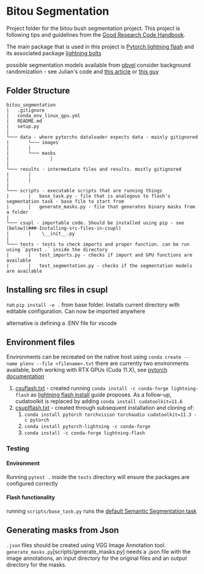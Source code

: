 # Bitou Segmentation

Project folder for the bitou bush segmentation project.
This project is following tips and guidelines from the [Good Research Code Handbook](https://goodresearch.dev/setup.html).

The main package that is used in this project is [Pytorch lightning flash](https://lightning-flash.readthedocs.io/en/latest/installation.html) and its associated package [lightning bolts](https://www.pytorchlightning.ai/bolts)

possible segmentation models available from [qbvel](https://github.com/qubvel/segmentation_models.pytorch)
consider background randomization - see Julian's code and [this article](https://journalofbigdata.springeropen.com/articles/10.1186/s40537-019-0197-0)
or [this guy](https://journalofbigdata.springeropen.com/articles/10.1186/s40537-019-0197-0)

## Folder Structure
```
bitou_segmentation
|   .gitignore
|   conda_env_linux_gpu.yml
|   README.md
|   setup.py
|
└─── data - where pytorchs dataloader expects data - mainly gitignored
|       └─── images
|       |       
|       └─── masks
|               | 
|
└─── results - intermediate files and results. mostly gitignored
|       |   
|       |   
|
└─── scripts - executable scripts that are running things
|       |   base_task.py - file that is analogous to flash's segmentation task - base file to start from
|       |   generate_masks.py - file that generates binary masks from a folder
|
└─── csupl - importable code. Should be installed using pip - see [below](###-Installing-src-files-in-csupl)
|       |    \__init__.py 
|
└─── tests - tests to check imports and proper function. can be run using `pytest .` inside the directory
|       |   test_imports.py - checks if import and GPU functions are available
|       |   test_segmentation.py - checks if the segmentation models are available
```


## Installing src files in csupl
run `pip install -e .` from base folder. Installs current directory with editable configuration. Can now be imported anywhere

alternative is defining a .ENV file for vscode

## Environment files
Environments can be recreated on the native host using `conda create --name plenv --file <filename>.txt`
there are currently two environments available, both working with RTX GPUs (Cuda 11.X), see [pytorch documentation](https://discuss.pytorch.org/t/nvidia-geforce-rtx-3090-with-cuda-capability-sm-86-is-not-compatible-with-the-current-pytorch-installation/141940)
1. [csuflash.txt](csuflash.txt) - created running `conda install -c conda-forge lightning-flash` as [lightning flash install](https://lightning-flash.readthedocs.io/en/latest/installation.html) guide proposes. As a follow-up, cudatoolkit is replaced by adding `conda install cudatoolkit=11.6`
2. [csuplflash.txt](csuplflash.txt) - created through subsequent installation and cloning of:
    1. `conda install pytorch torchvision torchaudio cudatoolkit=11.3 -c pytorch`
    2. `conda install pytorch-lightning -c conda-forge`
    3. `conda install -c conda-forge lightning-flash`

### Testing
#### Environment
Running `pytest .` inside the `tests` directory will ensure the packages are configured correctly

#### Flash functionality
running `scripts/base_task.py` runs the [default Semantic Segmentation task](https://lightning-flash.readthedocs.io/en/latest/reference/semantic_segmentation.html)

## Generating masks from Json
`.json` files should be created using VGG Image Annotation tool.
`generate_masks.py`[scripts/generate_masks.py] needs a .json file with the image annotations, an input directory for the original files and an output directory for the masks.